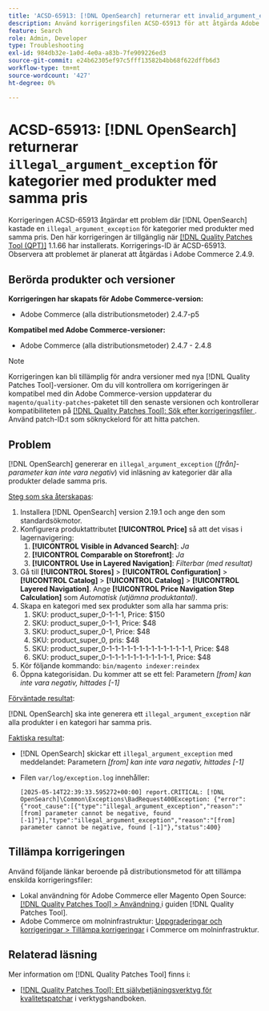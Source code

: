 ```yaml
---
title: 'ACSD-65913: [!DNL OpenSearch] returnerar ett invalid_argument_exception för kategorier med produkter med samma pris'
description: Använd korrigeringsfilen ACSD-65913 för att åtgärda Adobe Commerce-problemet där  [!DNL Opensearch]  genererar ett illegal_argument_exception ("[from] parameter cannot be negative") för de kategorier som innehåller alla produkter med samma pris.
feature: Search
role: Admin, Developer
type: Troubleshooting
exl-id: 984db32e-1a0d-4e0a-a83b-7fe909226ed3
source-git-commit: e24b62305ef97c5fff13582b4bb68f622dffb6d3
workflow-type: tm+mt
source-wordcount: '427'
ht-degree: 0%

---
```


# ACSD-65913: [!DNL OpenSearch] returnerar `illegal_argument_exception` för kategorier med produkter med samma pris

Korrigeringen ACSD-65913 åtgärdar ett problem där [!DNL OpenSearch] kastade en `illegal_argument_exception` för kategorier med produkter med samma pris. Den här korrigeringen är tillgänglig när [[!DNL Quality Patches Tool (QPT)]](/help/tools/quality-patches-tool/quality-patches-tool-to-self-serve-quality-patches.md) 1.1.66 har installerats. Korrigerings-ID är ACSD-65913. Observera att problemet är planerat att åtgärdas i Adobe Commerce 2.4.9.

## Berörda produkter och versioner

**Korrigeringen har skapats för Adobe Commerce-version:**

* Adobe Commerce (alla distributionsmetoder) 2.4.7-p5

**Kompatibel med Adobe Commerce-versioner:**

* Adobe Commerce (alla distributionsmetoder) 2.4.7 - 2.4.8

>[!NOTE]
>
>Korrigeringen kan bli tillämplig för andra versioner med nya [!DNL Quality Patches Tool]-versioner. Om du vill kontrollera om korrigeringen är kompatibel med din Adobe Commerce-version uppdaterar du `magento/quality-patches`-paketet till den senaste versionen och kontrollerar kompatibiliteten på [[!DNL Quality Patches Tool]: Sök efter korrigeringsfiler ](https://experienceleague.adobe.com/tools/commerce-quality-patches/index.html). Använd patch-ID:t som söknyckelord för att hitta patchen.

## Problem

[!DNL OpenSearch] genererar en `illegal_argument_exception` (*[från]-parameter kan inte vara negativ*) vid inläsning av kategorier där alla produkter delade samma pris.

<u>Steg som ska återskapas</u>:

1. Installera [!DNL OpenSearch] version 2.19.1 och ange den som standardsökmotor.
1. Konfigurera produktattributet **[!UICONTROL Price]** så att det visas i lagernavigering:
   1. **[!UICONTROL Visible in Advanced Search]**: *Ja*
   1. **[!UICONTROL Comparable on Storefront]**: *Ja*
   1. **[!UICONTROL Use in Layered Navigation]**: *Filterbar (med resultat)*
1. Gå till **[!UICONTROL Stores]** > **[!UICONTROL Configuration]** > **[!UICONTROL Catalog]** > **[!UICONTROL Catalog]** > **[!UICONTROL Layered Navigation]**. Ange **[!UICONTROL Price Navigation Step Calculation]** som *Automatisk (utjämna produktantal)*.
1. Skapa en kategori med sex produkter som alla har samma pris:
   1. SKU: product_super_0-1-1-1, Price: $150
   1. SKU: product_super_0-1-1, Price: $48
   1. SKU: product_super_0-1, Price: $48
   1. SKU: product_super_0, pris: $48
   1. SKU: product_super_0-1-1-1-1-1-1-1-1-1-1-1-1-1-1, Price: $48
   1. SKU: product_super_0-1-1-1-1-1-1-1-1-1-1-1, Price: $48
1. Kör följande kommando:
   `bin/magento indexer:reindex`
1. Öppna kategorisidan. Du kommer att se ett fel:
   Parametern *[from] kan inte vara negativ, hittades [-1]*

<u>Förväntade resultat</u>:

[!DNL OpenSearch] ska inte generera ett `illegal_argument_exception` när alla produkter i en kategori har samma pris.

<u>Faktiska resultat</u>:

* [!DNL OpenSearch] skickar ett `illegal_argument_exception` med meddelandet:
  Parametern *[from] kan inte vara negativ, hittades [-1]*

* Filen `var/log/exception.log` innehåller:

  ```
  [2025-05-14T22:39:33.595272+00:00] report.CRITICAL: [!DNL OpenSearch]\Common\Exceptions\BadRequest400Exception: {"error":{"root_cause":[{"type":"illegal_argument_exception","reason":"[from] parameter cannot be negative, found [-1]"}],"type":"illegal_argument_exception","reason":"[from] parameter cannot be negative, found [-1]"},"status":400}
  ```

## Tillämpa korrigeringen

Använd följande länkar beroende på distributionsmetod för att tillämpa enskilda korrigeringsfiler:

* Lokal användning för Adobe Commerce eller Magento Open Source: [[!DNL Quality Patches Tool] > Användning ](/help/tools/quality-patches-tool/usage.md) i guiden [!DNL Quality Patches Tool].
* Adobe Commerce om molninfrastruktur: [Uppgraderingar och korrigeringar > Tillämpa korrigeringar](https://experienceleague.adobe.com/docs/commerce-cloud-service/user-guide/develop/upgrade/apply-patches.html) i Commerce om molninfrastruktur.

## Relaterad läsning

Mer information om [!DNL Quality Patches Tool] finns i:

* [[!DNL Quality Patches Tool]: Ett självbetjäningsverktyg för kvalitetspatchar](/help/tools/quality-patches-tool/quality-patches-tool-to-self-serve-quality-patches.md) i verktygshandboken.
